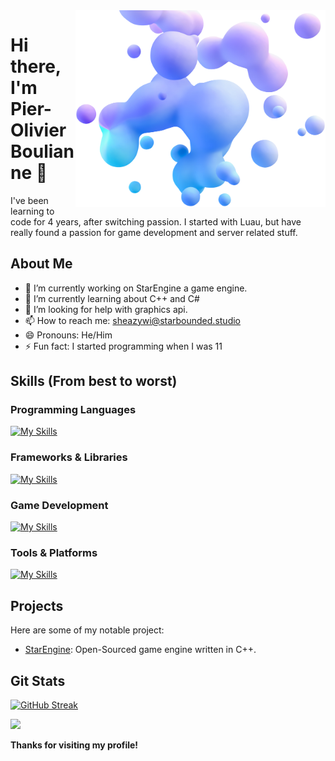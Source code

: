 <img align="right" width="400" src="bubbles.webp">

# Hi there, I'm Pier-Olivier Boulianne 👋

I've been learning to code for 4 years, after switching passion. 
I started with Luau, but have really found a passion for game development and server related stuff.

## About Me

- 🔭 I’m currently working on StarEngine a game engine.
- 🌱 I’m currently learning about C++ and C#
- 🤔 I’m looking for help with graphics api.
- 📫 How to reach me: sheazywi@starbounded.studio
- 😄 Pronouns: He/Him
- ⚡ Fun fact: I started programming when I was 11

## Skills (From best to worst)

### Programming Languages

[![My Skills](https://skillicons.dev/icons?i=python,cpp,js,cs,java)](https://skillicons.dev)

### Frameworks & Libraries

[![My Skills](https://skillicons.dev/icons?i=nodejs,nextjs,discordjs)](https://skillicons.dev)

### Game Development

[![My Skills](https://skillicons.dev/icons?i=robloxstudio,unity)](https://skillicons.dev)

### Tools & Platforms

[![My Skills](https://skillicons.dev/icons?i=git,github,linux,cloudflare,githubactions,arch,vscode,visualstudio,windows)](https://skillicons.dev)

## Projects

Here are some of my notable project:

- [StarEngine](https://github.com/starbounded-dev/starengine): Open-Sourced
  game engine written in C++.
<!--## My socials-->

## Git Stats
[![GitHub Streak](https://streak-stats.demolab.com?user=sheazywi)](https://git.io/streak-stats)

![](https://komarev.com/ghpvc/?username=sheazywi&style=flat-square&color=green)

**Thanks for visiting my profile!**
